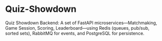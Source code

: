 # Quiz-Showdown
Quiz Showdown Backend: A set of FastAPI microservices—Matchmaking, Game Session, Scoring, Leaderboard—using Redis (queues, pub/sub, sorted sets), RabbitMQ for events, and PostgreSQL for persistence.

